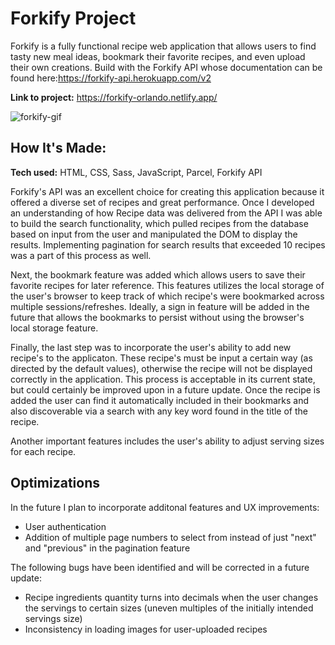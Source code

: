 # Forkify Project

Forkify is a fully functional recipe web application that allows users to find tasty new meal ideas, bookmark their favorite recipes, and even upload their own creations. Build with the Forkify API whose documentation can be found here:https://forkify-api.herokuapp.com/v2

**Link to project:** https://forkify-orlando.netlify.app/

![forkify-gif](https://user-images.githubusercontent.com/99216709/168296642-829a65ee-f83d-44ce-993b-19ff9b96ff6d.gif)

## How It's Made:

**Tech used:** HTML, CSS, Sass, JavaScript, Parcel, Forkify API

Forkify's API was an excellent choice for creating this application because it offered a diverse set of recipes and great performance. Once I developed an understanding of how Recipe data was delivered from the API I was able to build the search functionality, which pulled recipes from the database based on input from the user and manipulated the DOM to display the results. Implementing pagination for search results that exceeded 10 recipes was a part of this process as well.

Next, the bookmark feature was added which allows users to save their favorite recipes for later reference. This features utilizes the local storage of the user's browser to keep track of which recipe's were bookmarked across multiple sessions/refreshes. Ideally, a sign in feature will be added in the future that allows the bookmarks to persist without using the browser's local storage feature. 

Finally, the last step was to incorporate the user's ability to add new recipe's to the applicaton. These recipe's must be input a certain way (as directed by the default values), otherwise the recipe will not be displayed correctly in the application. This process is acceptable in its current state, but could certainly be improved upon in a future update. Once the recipe is added the user can find it automatically included in their bookmarks and also discoverable via a search with any key word found in the title of the recipe. 

Another important features includes the user's ability to adjust serving sizes for each recipe.

## Optimizations

In the future I plan to incorporate additonal features and UX improvements:

- User authentication
- Addition of multiple page numbers to select from instead of just "next" and "previous" in the pagination feature


The following bugs have been identified and will be corrected in a future update:

- Recipe ingredients quantity turns into decimals when the user changes the servings to certain sizes (uneven multiples of the initially intended servings size)
- Inconsistency in loading images for user-uploaded recipes
